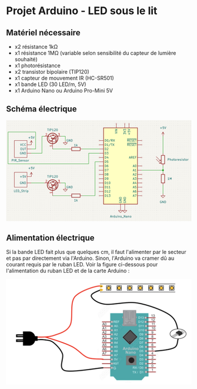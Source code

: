 # Projet Arduino - LED sous le lit
 ## Matériel nécessaire
 * x2 résistance 1kΩ
 * x1 résistance 1MΩ (variable selon sensibilité du capteur de lumière souhaité)
 * x1 photorésistance
 * x2 transistor bipolaire (TIP120)
 * x1 capteur de mouvement IR (HC-SR501)
 * x1 bande LED (30 LED/m, 5V)
 * x1 Arduino Nano ou Arduino Pro-Mini 5V

## Schéma électrique
<p align="center"><img src="/Schematic projet.png">

## Alimentation électrique
Si la bande LED fait plus que quelques cm, il faut l'alimenter par le secteur et pas par directement via l'Arduino. Sinon, l'Arduino va cramer dû au courant requis par le ruban LED.
Voir la figure ci-dessous pour l'alimentation du ruban LED et de la carte Arduino :

<p align="center"><img src="/Dessin branchement LED.png">

